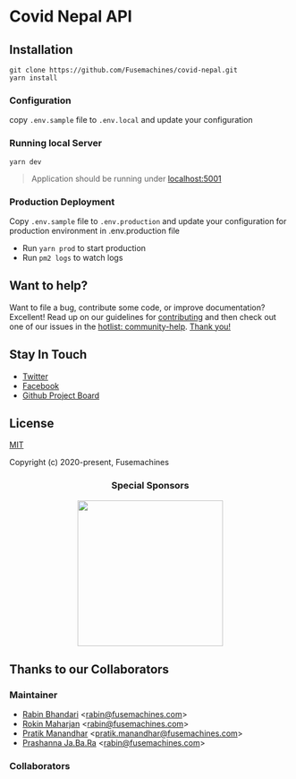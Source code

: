 # Covid Nepal API

## Installation

```[bash]
git clone https://github.com/Fusemachines/covid-nepal.git
yarn install
```

### Configuration

copy `.env.sample` file to `.env.local` and update your configuration

### Running local Server

```[bash]
yarn dev
```

> Application should be running under [localhost:5001](http://localhost:5000)

### Production Deployment

Copy `.env.sample` file to `.env.production` and update your configuration for production
environment in .env.production file

- Run ```yarn prod``` to start production
- Run ```pm2 logs``` to watch logs


## Want to help?

Want to file a bug, contribute some code, or improve documentation? Excellent! Read up on our
guidelines for [contributing][contributing] and then check out one of our issues in the [hotlist: community-help](https://github.com/Fusemachines/covid-nepal-web/labels/hotlist%3A%20community-help).
[Thank you!](https://github.com/Fusemachines/covid-nepal-web/graphs/contributors)


[contributing]: https://github.com/Fusemachines/covid-nepal-web/blob/master/CONTRIBUTING.md
[changelog]: https://github.com/Fusemachines/covid-nepal-web/blob/master/CHANGELOG.md

## Stay In Touch

- [Twitter](https://twitter.com/covidnepalorg)
- [Facebook](https://www.facebook.com/covidnepalorg)
- [Github Project Board](https://github.com/Fusemachines/covid-nepal/projects)

## License

[MIT](http://opensource.org/licenses/MIT)

Copyright (c) 2020-present, Fusemachines

<h3 align="center">Special Sponsors</h3>
<!--special start-->

<p align="center">
  <a href="https://fusemachines.com" target="_blank">
    <img width="260px" src="https://fusemachines.com/assets/img/fusemachines-logo.png">
  </a>
</p>

## Thanks to our Collaborators

### Maintainer

* [Rabin Bhandari](https://github.com/fuserabin)  &lt;rabin@fusemachines.com&gt;
* [Rokin Maharjan](https://github.com/fuserabin)  &lt;rabin@fusemachines.com&gt;
* [Pratik Manandhar](https://github.com/fuserabin)  &lt;pratik.manandhar@fusemachines.com&gt;
* [Prashanna Ja.Ba.Ra](https://github.com/fuserabin)  &lt;rabin@fusemachines.com&gt;

### Collaborators
